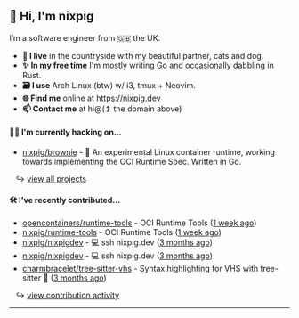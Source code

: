 ## 🐽 Hi, I'm nixpig

I’m a software engineer from 🇬🇧 the UK.

- **🏡 I live** in the countryside with my beautiful partner, cats and dog.
- **✨ In my free time** I'm mostly writing Go and occasionally dabbling in Rust. 
- **🗃️ I use** Arch Linux (btw) w/ i3, tmux + Neovim.
- **🌐 Find me** online at https://nixpig.dev
- **📫 Contact me** at hi@(↥ the domain above)

#### 👨‍💻 I'm currently hacking on...

- [nixpig/brownie](https://github.com/nixpig/brownie) - 🍪 An experimental Linux container runtime, working towards implementing the OCI Runtime Spec. Written in Go.

&nbsp;&nbsp; ↪ [view all projects](https://github.com/nixpig?tab=repositories&q=&type=public&language=&sort=stargazers)


#### 🛠️ I've recently contributed...


- [opencontainers/runtime-tools](https://github.com/opencontainers/runtime-tools) - OCI Runtime Tools ([1 week ago](https://github.com/opencontainers/runtime-tools/pull/782))
- [nixpig/runtime-tools](https://github.com/nixpig/runtime-tools) - OCI Runtime Tools ([1 week ago](https://github.com/nixpig/runtime-tools/pull/1))
- [nixpig/nixpigdev](https://github.com/nixpig/nixpigdev) - 💻️ ssh nixpig.dev ([3 months ago](https://github.com/nixpig/nixpigdev/pull/20))
- [nixpig/nixpigdev](https://github.com/nixpig/nixpigdev) - 💻️ ssh nixpig.dev ([3 months ago](https://github.com/nixpig/nixpigdev/pull/19))
- [charmbracelet/tree-sitter-vhs](https://github.com/charmbracelet/tree-sitter-vhs) - Syntax highlighting for VHS with tree-sitter 🌳 ([3 months ago](https://github.com/charmbracelet/tree-sitter-vhs/pull/15))

&nbsp;&nbsp; ↪ [view contribution activity](#js-contribution-activity)


--- 

